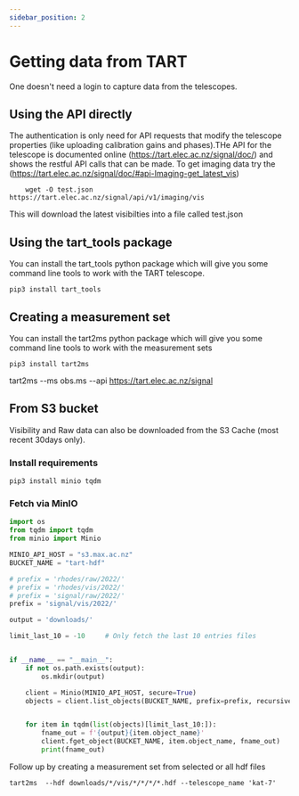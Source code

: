 ```yaml
---
sidebar_position: 2
---
```


# Getting data from TART

One doesn't need a login to capture data from the telescopes.

## Using the API directly

 The authentication is only need for API requests that modify the telescope properties (like uploading calibration gains and phases).THe API for the telescope is documented online (https://tart.elec.ac.nz/signal/doc/) and shows the restful API calls that can be made.
To get imaging data try the (https://tart.elec.ac.nz/signal/doc/#api-Imaging-get_latest_vis)
```
    wget -O test.json  https://tart.elec.ac.nz/signal/api/v1/imaging/vis
```
This will download the latest visibilties into a file called test.json

## Using the tart_tools package

You can install the tart_tools python package which will give you some command line tools to work with the TART telescope.

```pip3 install tart_tools```

## Creating a measurement set

You can install the tart2ms python package which will give you some command line tools to work with the measurement sets 

```pip3 install tart2ms```

tart2ms --ms obs.ms --api https://tart.elec.ac.nz/signal


## From S3 bucket

Visibility and Raw data can also be downloaded from the S3 Cache (most recent 30days only).


### Install requirements
```pip3 install minio tqdm```

### Fetch via MinIO

```python
import os
from tqdm import tqdm
from minio import Minio

MINIO_API_HOST = "s3.max.ac.nz"
BUCKET_NAME = "tart-hdf"

# prefix = 'rhodes/raw/2022/'
# prefix = 'rhodes/vis/2022/'
# prefix = 'signal/raw/2022/'
prefix = 'signal/vis/2022/'

output = 'downloads/'

limit_last_10 = -10     # Only fetch the last 10 entries files


if __name__ == "__main__":
    if not os.path.exists(output):
        os.mkdir(output)

    client = Minio(MINIO_API_HOST, secure=True)
    objects = client.list_objects(BUCKET_NAME, prefix=prefix, recursive=True)


    for item in tqdm(list(objects)[limit_last_10:]):
        fname_out = f'{output}{item.object_name}'
        client.fget_object(BUCKET_NAME, item.object_name, fname_out)
        print(fname_out)
```

Follow up by creating a measurement set from selected or all hdf files

```
tart2ms  --hdf downloads/*/vis/*/*/*/*.hdf --telescope_name 'kat-7'
```